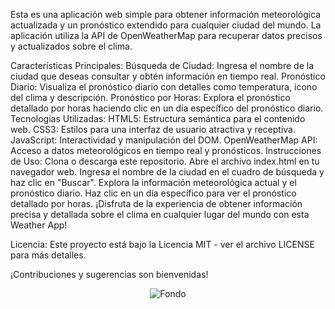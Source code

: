 
Esta es una aplicación web simple para obtener información meteorológica actualizada y un pronóstico extendido para cualquier ciudad del mundo. La aplicación utiliza la API de OpenWeatherMap para recuperar datos precisos y actualizados sobre el clima.

Características Principales:
Búsqueda de Ciudad: Ingresa el nombre de la ciudad que deseas consultar y obtén información en tiempo real.
Pronóstico Diario: Visualiza el pronóstico diario con detalles como temperatura, icono del clima y descripción.
Pronóstico por Horas: Explora el pronóstico detallado por horas haciendo clic en un día específico del pronóstico diario.
Tecnologías Utilizadas:
HTML5: Estructura semántica para el contenido web.
CSS3: Estilos para una interfaz de usuario atractiva y receptiva.
JavaScript: Interactividad y manipulación del DOM.
OpenWeatherMap API: Acceso a datos meteorológicos en tiempo real y pronósticos.
Instrucciones de Uso:
Clona o descarga este repositorio.
Abre el archivo index.html en tu navegador web.
Ingresa el nombre de la ciudad en el cuadro de búsqueda y haz clic en "Buscar".
Explora la información meteorológica actual y el pronóstico diario.
Haz clic en un día específico para ver el pronóstico detallado por horas.
¡Disfruta de la experiencia de obtener información precisa y detallada sobre el clima en cualquier lugar del mundo con esta Weather App!

Licencia:
Este proyecto está bajo la Licencia MIT - ver el archivo LICENSE para más detalles.

¡Contribuciones y sugerencias son bienvenidas!

<div align="center">
  <img src="hhttps://github.com/ToniPost/BuscarPeliculasApi/blob/main/peliculas.png" alt="Fondo">
</div>




